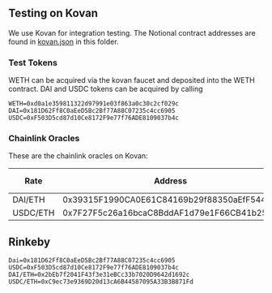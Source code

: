 ## Testing on Kovan

We use Kovan for integration testing. The Notional contract addresses are found in [kovan.json](kovan.json) in this folder.

### Test Tokens

WETH can be acquired via the kovan faucet and deposited into the WETH contract. DAI and USDC tokens can be acquired by calling 

```
WETH=0xd0a1e359811322d97991e03f863a0c30c2cf029c
DAI=0x181D62Ff8C0aEeD5Bc2Bf77A88C07235c4cc6905
USDC=0xF503D5cd87d10Ce8172F9e77f76ADE8109037b4c
```

### Chainlink Oracles

These are the chainlink oracles on Kovan:

| Rate       | Address                                    | Default Rate | Decimals |
|------------|--------------------------------------------|--------------|---------:|
| DAI/ETH    | 0x39315F1990CA0E61C84169b29f88350aEfF5443e | 0.01e18      | 18       |
| USDC/ETH   | 0x7F27F5c26a16bcaC8BddAF1d79e1F66CB41b25C2 | 0.01e6       | 6        |


## Rinkeby

```
Dai=0x181D62Ff8C0aEeD5Bc2Bf77A88C07235c4cc6905
USDC=0xF503D5cd87d10Ce8172F9e77f76ADE8109037b4c
DAI/ETH=0x2bEb7f2041F43f3e31eBCc33b7020D9642d1692c
USDC/ETH=0xC9ec73e9369D20d13cA6B44587095A33B3B871Fd
```
